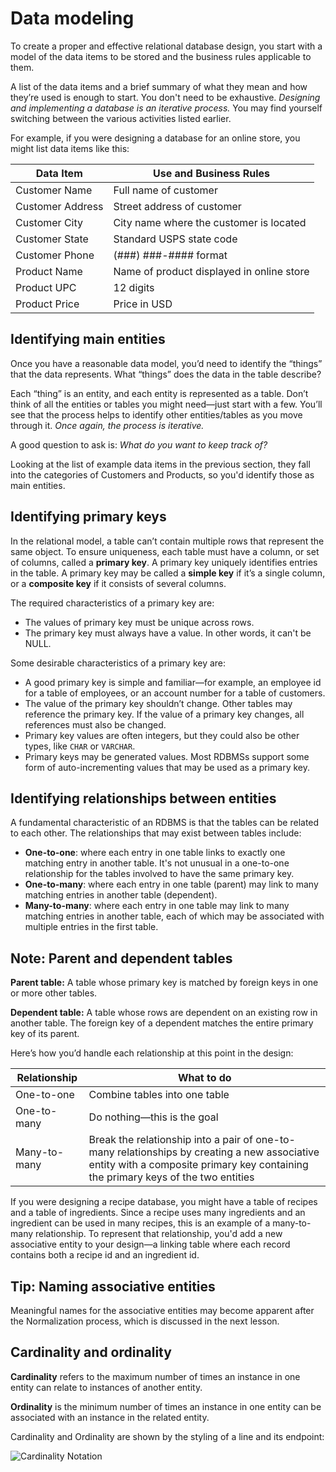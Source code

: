 # Data modeling

To create a proper and effective relational database design, you start with a model of the data items to be stored and the business rules applicable to them.

A list of the data items and a brief summary of what they mean and how they’re used is enough to start. You don't need to be exhaustive. _Designing and implementing a database is an iterative process._ You may find yourself switching between the various activities listed earlier.

For example, if you were designing a database for an online store, you might list data items like this:

| **Data Item**    | **Use and Business Rules**                |
| ---------------- | ----------------------------------------- |
| Customer Name    | Full name of customer                     |
| Customer Address | Street address of customer                |
| Customer City    | City name where the customer is located   |
| Customer State   | Standard USPS state code                  |
| Customer Phone   | (###) ###-#### format                     |
| Product Name     | Name of product displayed in online store |
| Product UPC      | 12 digits                                 |
| Product Price    | Price in USD                              |

## Identifying main entities

Once you have a reasonable data model, you’d need to identify the “things” that the data represents. What “things” does the data in the table describe?

Each “thing” is an entity, and each entity is represented as a table. Don’t think of all the entities or tables you might need—just start with a few. You’ll see that the process helps to identify other entities/tables as you move through it. _Once again, the process is iterative._

A good question to ask is: _What do you want to keep track of?_

Looking at the list of example data items in the previous section, they fall into the categories of Customers and Products, so you'd identify those as main entities.

## Identifying primary keys

In the relational model, a table can’t contain multiple rows that represent the same object. To ensure uniqueness, each table must have a column, or set of columns, called a **primary key**. A primary key uniquely identifies entries in the table. A primary key may be called a **simple key** if it’s a single column, or a **composite key** if it consists of several columns.

The required characteristics of a primary key are:

-   The values of primary key must be unique across rows.
-   The primary key must always have a value. In other words, it can't be NULL.

Some desirable characteristics of a primary key are:

-   A good primary key is simple and familiar—for example, an employee id for a table of employees, or an account number for a table of customers.
-   The value of the primary key shouldn’t change. Other tables may reference the primary key. If the value of a primary key changes, all references must also be changed.
-   Primary key values are often integers, but they could also be other types, like `CHAR` or `VARCHAR`.
-   Primary keys may be generated values. Most RDBMSs support some form of auto-incrementing values that may be used as a primary key.

## Identifying relationships between entities

A fundamental characteristic of an RDBMS is that the tables can be related to each other. The relationships that may exist between tables include:

-   **One-to-one**: where each entry in one table links to exactly one matching entry in another table. It's not unusual in a one-to-one relationship for the tables involved to have the same primary key.
-   **One-to-many**: where each entry in one table (parent) may link to many matching entries in another table (dependent).
-   **Many-to-many**: where each entry in one table may link to many matching entries in another table, each of which may be associated with multiple entries in the first table.

## Note: Parent and dependent tables

**Parent table:** A table whose primary key is matched by foreign keys in one or more other tables.

**Dependent table:** A table whose rows are dependent on an existing row in another table. The foreign key of a dependent matches the entire primary key of its parent.

Here’s how you’d handle each relationship at this point in the design:

| **Relationship** | **What to do**                                                                                                                                                                    |
| ---------------- | --------------------------------------------------------------------------------------------------------------------------------------------------------------------------------- |
| One-to-one       | Combine tables into one table                                                                                                                                                     |
| One-to-many      | Do nothing—this is the goal                                                                                                                                                       |
| Many-to-many     | Break the relationship into a pair of one-to-many relationships by creating a new associative entity with a composite primary key containing the primary keys of the two entities |

If you were designing a recipe database, you might have a table of recipes and a table of ingredients. Since a recipe uses many ingredients and an ingredient can be used in many recipes, this is an example of a many-to-many relationship. To represent that relationship, you'd add a new associative entity to your design—a linking table where each record contains both a recipe id and an ingredient id.

## Tip: Naming associative entities

Meaningful names for the associative entities may become apparent after the Normalization process, which is discussed in the next lesson.

## Cardinality and ordinality

**Cardinality** refers to the maximum number of times an instance in one entity can relate to instances of another entity.

**Ordinality** is the minimum number of times an instance in one entity can be associated with an instance in the related entity.

Cardinality and Ordinality are shown by the styling of a line and its endpoint:

![Cardinality Notation](https://bootcamp-os-lms-prd-public.s3.us-west-2.amazonaws.com/content/d189eb2a1923bc6ff36174f6d4c49343.png)